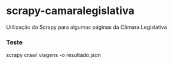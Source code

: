 # scrapy-camaralegislativa
Utilização do Scrapy para algumas páginas da Câmara Legislativa

### Teste
scrapy crawl viagens -o resultado.json
